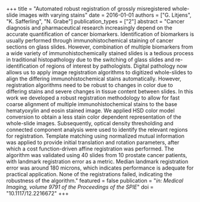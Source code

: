 +++
title = "Automated robust registration of grossly misregistered whole-slide images with varying stains"
date = 2016-01-01
authors = ["G. Litjens", "K. Safferling", "N. Grabe"]
publication_types = ["2"]
abstract = "Cancer diagnosis and pharmaceutical research increasingly depend on the accurate quantification of cancer biomarkers. Identification of biomarkers is usually performed through immunohistochemical staining of cancer sections on glass slides. However, combination of multiple biomarkers from a wide variety of immunohistochemically stained slides is a tedious process in traditional histopathology due to the switching of glass slides and re-identification of regions of interest by pathologists. Digital pathology now allows us to apply image registration algorithms to digitized whole-slides to align the differing immunohistochemical stains automatically. However, registration algorithms need to be robust to changes in color due to differing stains and severe changes in tissue content between slides. In this work we developed a robust registration methodology to allow for fast coarse alignment of multiple immunohistochemical stains to the base hematyoxylin and eosin stained image. We applied HSD color model conversion to obtain a less stain color dependent representation of the whole-slide images. Subsequently, optical density thresholding and connected component analysis were used to identify the relevant regions for registration. Template matching using normalized mutual information was applied to provide initial translation and rotation parameters, after which a cost function-driven affine registration was performed. The algorithm was validated using 40 slides from 10 prostate cancer patients, with landmark registration error as a metric. Median landmark registration error was around 180 microns, which indicates performance is adequate for practical application. None of the registrations failed, indicating the robustness of the algorithm."
featured = false
publication = "*in: Medical Imaging, volume 9791 of the Proceedings of the SPIE*"
doi = "10.1117/12.2216672"
+++

